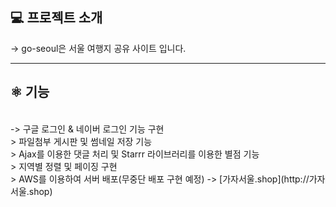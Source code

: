 <h2>💻 프로젝트 소개</h2>

-> go-seoul은 서울 여행지 공유 사이트 입니다.<br/>

<hr/>
<h2>⚛️ 기능</h2><br/>
-> 구글 로그인 & 네이버 로그인 기능 구현<br>
> 파일첨부 게시판 및 썸네일 저장 기능<br>
> Ajax를 이용한 댓글 처리 및 Starrr 라이브러리를 이용한 별점 기능<br>
> 지역별 정렬 및 페이징 구현<br>
> AWS를 이용하여 서버 배포(무중단 배포 구현 예정) -> [가자서울.shop](http://가자서울.shop)<br>

